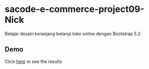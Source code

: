 # sacode-e-commerce-project09-Nick
Belajar desain keranjang belanja toko online dengan Bootstrap 5.2

## Demo

Click [here](https://baptudenjer.github.io/sacode-e-commerce-project09-Nick/) to see the results